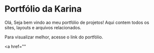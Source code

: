 <h1>Portfólio da Karina</h1>

<p>
  Olá, Seja bem vindo ao meu portfólio de projetos!
Aqui contem todos os sites, layouts e arquivos relacionados.

Para visualizar melhor, acesse o link do portfólio.
</p>

<a href="" </a>

